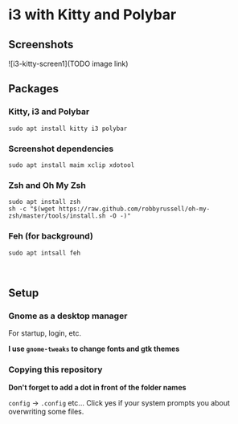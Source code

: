 # i3 with Kitty and Polybar

## Screenshots

![i3-kitty-screen1](TODO image link)

## Packages

### Kitty, i3 and Polybar

    sudo apt install kitty i3 polybar

### Screenshot dependencies

    sudo apt install maim xclip xdotool

### Zsh and Oh My Zsh

    sudo apt install zsh
    sh -c "$(wget https://raw.github.com/robbyrussell/oh-my-zsh/master/tools/install.sh -O -)"

### Feh (for background)

    sudo apt intsall feh

<br>

## Setup

### Gnome as a desktop manager

For startup, login, etc.

**I use ```gnome-tweaks``` to change fonts and gtk themes**

### Copying this repository

**Don't forget to add a dot in front of the folder names**

```config``` -> ```.config``` etc...
Click yes if your system prompts you about overwriting some files.
